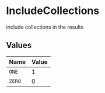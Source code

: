 # IncludeCollections

include collections in the results



## Values

| Name   | Value  |
| ------ | ------ |
| `ONE`  | 1      |
| `ZERO` | 0      |